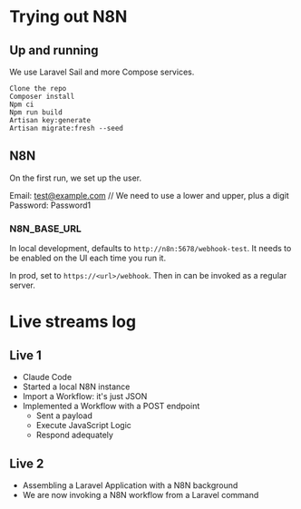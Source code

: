 # Trying out N8N

## Up and running

We use Laravel Sail and more Compose services.

```
Clone the repo
Composer install
Npm ci
Npm run build
Artisan key:generate
Artisan migrate:fresh --seed
```

## N8N

On the first run, we set up the user.

Email: test@example.com
// We need to use a lower and upper, plus a digit
Password: Password1

### N8N_BASE_URL

In local development, defaults to `http://n8n:5678/webhook-test`.
It needs to be enabled on the UI each time you run it.

In prod, set to `https://<url>/webhook`.
Then in can be invoked as a regular server.

# Live streams log

## Live 1

- Claude Code
- Started a local N8N instance
- Import a Workflow: it's just JSON
- Implemented a Workflow with a POST endpoint
    - Sent a payload
    - Execute JavaScript Logic
    - Respond adequately

## Live 2
- Assembling a Laravel Application with a N8N background
- We are now invoking a N8N workflow from a Laravel command
